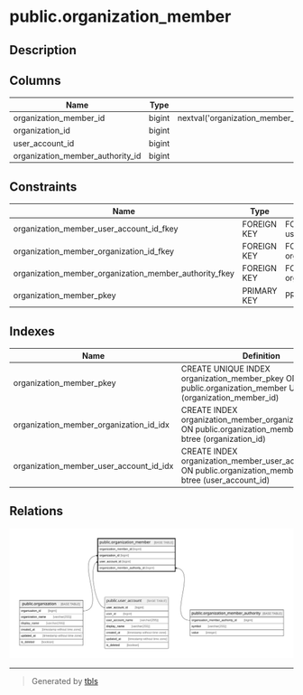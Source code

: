 # public.organization_member

## Description

## Columns

| Name                             | Type   | Default                                                             | Nullable | Children | Parents                                                                         | Comment |
| -------------------------------- | ------ | ------------------------------------------------------------------- | -------- | -------- | ------------------------------------------------------------------------------- | ------- |
| organization_member_id           | bigint | nextval('organization_member_organization_member_id_seq'::regclass) | false    |          |                                                                                 |         |
| organization_id                  | bigint |                                                                     | false    |          | [public.organization](public.organization.md)                                   |         |
| user_account_id                  | bigint |                                                                     | false    |          | [public.user_account](public.user_account.md)                                   |         |
| organization_member_authority_id | bigint |                                                                     | false    |          | [public.organization_member_authority](public.organization_member_authority.md) |         |

## Constraints

| Name                                                   | Type        | Definition                                                                                                                |
| ------------------------------------------------------ | ----------- | ------------------------------------------------------------------------------------------------------------------------- |
| organization_member_user_account_id_fkey               | FOREIGN KEY | FOREIGN KEY (user_account_id) REFERENCES user_account(user_account_id)                                                    |
| organization_member_organization_id_fkey               | FOREIGN KEY | FOREIGN KEY (organization_id) REFERENCES organization(organization_id)                                                    |
| organization_member_organization_member_authority_fkey | FOREIGN KEY | FOREIGN KEY (organization_member_authority_id) REFERENCES organization_member_authority(organization_member_authority_id) |
| organization_member_pkey                               | PRIMARY KEY | PRIMARY KEY (organization_member_id)                                                                                      |

## Indexes

| Name                                    | Definition                                                                                                       |
| --------------------------------------- | ---------------------------------------------------------------------------------------------------------------- |
| organization_member_pkey                | CREATE UNIQUE INDEX organization_member_pkey ON public.organization_member USING btree (organization_member_id)  |
| organization_member_organization_id_idx | CREATE INDEX organization_member_organization_id_idx ON public.organization_member USING btree (organization_id) |
| organization_member_user_account_id_idx | CREATE INDEX organization_member_user_account_id_idx ON public.organization_member USING btree (user_account_id) |

## Relations

![er](public.organization_member.svg)

---

> Generated by [tbls](https://github.com/k1LoW/tbls)
